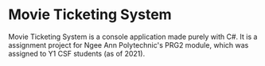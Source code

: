 # Movie Ticketing System
Movie Ticketing System is a console application made purely with C#. It is a assignment project for Ngee Ann Polytechnic's PRG2 module, which was assigned to Y1 CSF students (as of 2021).
